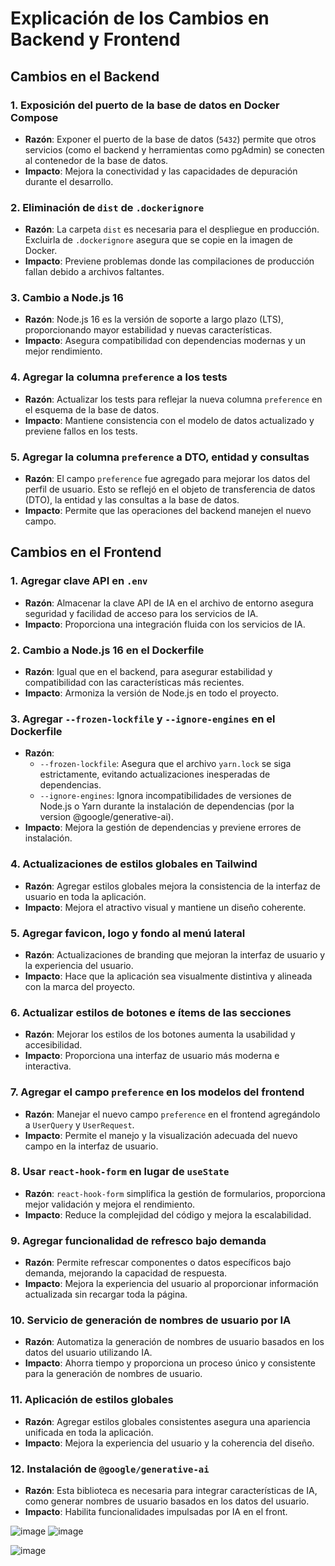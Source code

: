 # Explicación de los Cambios en Backend y Frontend

## Cambios en el Backend

### 1. **Exposición del puerto de la base de datos en Docker Compose**
   - **Razón**: Exponer el puerto de la base de datos (`5432`) permite que otros servicios (como el backend y herramientas como pgAdmin) se conecten al contenedor de la base de datos.
   - **Impacto**: Mejora la conectividad y las capacidades de depuración durante el desarrollo.

### 2. **Eliminación de `dist` de `.dockerignore`**
   - **Razón**: La carpeta `dist` es necesaria para el despliegue en producción. Excluirla de `.dockerignore` asegura que se copie en la imagen de Docker.
   - **Impacto**: Previene problemas donde las compilaciones de producción fallan debido a archivos faltantes.

### 3. **Cambio a Node.js 16**
   - **Razón**: Node.js 16 es la versión de soporte a largo plazo (LTS), proporcionando mayor estabilidad y nuevas características.
   - **Impacto**: Asegura compatibilidad con dependencias modernas y un mejor rendimiento.

### 4. **Agregar la columna `preference` a los tests**
   - **Razón**: Actualizar los tests para reflejar la nueva columna `preference` en el esquema de la base de datos.
   - **Impacto**: Mantiene consistencia con el modelo de datos actualizado y previene fallos en los tests.

### 5. **Agregar la columna `preference` a DTO, entidad y consultas**
   - **Razón**: El campo `preference` fue agregado para mejorar los datos del perfil de usuario. Esto se reflejó en el objeto de transferencia de datos (DTO), la entidad y las consultas a la base de datos.
   - **Impacto**: Permite que las operaciones del backend manejen el nuevo campo.

## Cambios en el Frontend

### 1. **Agregar clave API en `.env`**
   - **Razón**: Almacenar la clave API de IA en el archivo de entorno asegura seguridad y facilidad de acceso para los servicios de IA.
   - **Impacto**: Proporciona una integración fluida con los servicios de IA.

### 2. **Cambio a Node.js 16 en el Dockerfile**
   - **Razón**: Igual que en el backend, para asegurar estabilidad y compatibilidad con las características más recientes.
   - **Impacto**: Armoniza la versión de Node.js en todo el proyecto.

### 3. **Agregar `--frozen-lockfile` y `--ignore-engines` en el Dockerfile**
   - **Razón**: 
     - `--frozen-lockfile`: Asegura que el archivo `yarn.lock` se siga estrictamente, evitando actualizaciones inesperadas de dependencias.
     - `--ignore-engines`: Ignora incompatibilidades de versiones de Node.js o Yarn durante la instalación de dependencias (por la version @google/generative-ai).
   - **Impacto**: Mejora la gestión de dependencias y previene errores de instalación.

### 4. **Actualizaciones de estilos globales en Tailwind**
   - **Razón**: Agregar estilos globales mejora la consistencia de la interfaz de usuario en toda la aplicación.
   - **Impacto**: Mejora el atractivo visual y mantiene un diseño coherente.

### 5. **Agregar favicon, logo y fondo al menú lateral**
   - **Razón**: Actualizaciones de branding que mejoran la interfaz de usuario y la experiencia del usuario.
   - **Impacto**: Hace que la aplicación sea visualmente distintiva y alineada con la marca del proyecto.

### 6. **Actualizar estilos de botones e ítems de las secciones**
   - **Razón**: Mejorar los estilos de los botones aumenta la usabilidad y accesibilidad.
   - **Impacto**: Proporciona una interfaz de usuario más moderna e interactiva.

### 7. **Agregar el campo `preference` en los modelos del frontend**
   - **Razón**: Manejar el nuevo campo `preference` en el frontend agregándolo a `UserQuery` y `UserRequest`.
   - **Impacto**: Permite el manejo y la visualización adecuada del nuevo campo en la interfaz de usuario.

### 8. **Usar `react-hook-form` en lugar de `useState`**
   - **Razón**: `react-hook-form` simplifica la gestión de formularios, proporciona mejor validación y mejora el rendimiento.
   - **Impacto**: Reduce la complejidad del código y mejora la escalabilidad.

### 9. **Agregar funcionalidad de refresco bajo demanda**
   - **Razón**: Permite refrescar componentes o datos específicos bajo demanda, mejorando la capacidad de respuesta.
   - **Impacto**: Mejora la experiencia del usuario al proporcionar información actualizada sin recargar toda la página.

### 10. **Servicio de generación de nombres de usuario por IA**
   - **Razón**: Automatiza la generación de nombres de usuario basados en los datos del usuario utilizando IA.
   - **Impacto**: Ahorra tiempo y proporciona un proceso único y consistente para la generación de nombres de usuario.

### 11. **Aplicación de estilos globales**
   - **Razón**: Agregar estilos globales consistentes asegura una apariencia unificada en toda la aplicación.
   - **Impacto**: Mejora la experiencia del usuario y la coherencia del diseño.

### 12. **Instalación de `@google/generative-ai`**
   - **Razón**: Esta biblioteca es necesaria para integrar características de IA, como generar nombres de usuario basados en los datos del usuario.
   - **Impacto**: Habilita funcionalidades impulsadas por IA en el front.


![image](https://github.com/user-attachments/assets/2dc896e4-df45-4980-bbf7-8a779799c1b7)
![image](https://github.com/user-attachments/assets/8ceeced7-5de8-4bc7-a8a5-4749132e80f7)

![image](https://github.com/user-attachments/assets/d524e0bd-8ad9-4f95-be50-01c2113a0e65)

